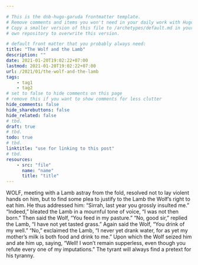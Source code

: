 ```yaml
---

# This is the dnb-hugo-garuda frontmatter template. 
# Remove comments and items you won't need in your daily work with Hugo.
# Copy a smaller version of this file to /archetypes/default.md in your
# own repository to overwrite this version.

# default front matter that you probably always need:
title: "The Wolf and the Lamb"
description: ""
date: 2021-01-20T19:02:22+07:00
lastmod: 2021-01-20T19:02:22+07:00
url: /2021/01/the-wolf-and-the-lamb
tags:
    - tag1
    - tag2
# set to false to hide comments on this page
# remove this if you want to show comments for less clutter
hide_comments: false
hide_sharebuttons: false
hide_related: false
# tbd.
draft: true
# tbd.
todo: true
# tbd.
linktitle: "use for linking to this post"
# tbd.
resources:
    - src: "file"
      name: "name"
      title: "title"
---
```


WOLF, meeting with a Lamb astray from the fold, resolved not to lay violent hands on him, but to find some plea to justify to the Lamb the Wolf’s right to eat him. He thus addressed him: “Sirrah, last year you grossly insulted me.” “Indeed,” bleated the Lamb in a mournful tone of voice, “I was not then born.” Then said the Wolf, “You feed in my pasture.” “No, good sir,” replied the Lamb, “I have not yet tasted grass.” Again said the Wolf, “You drink of my well.” “No,” exclaimed the Lamb, “I never yet drank water, for as yet my mother’s milk is both food and drink to me.” Upon which the Wolf seized him and ate him up, saying, “Well! I won’t remain supperless, even though you refute every one of my imputations.” The tyrant will always find a pretext for his tyranny.
